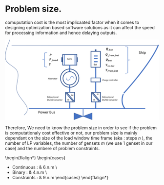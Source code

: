 Problem size.
=================

comuputation cost is the most implicaated factor when it comes to designing optimization based software solutions as it can affect the speed for processing information and hence delaying outputs. 

![Screenshot](img/hyh_illustration_lpvariables.png)

Therefore, We need to know the problem size in order to see if the problem is computationaly cost effective or not, our problem size is mainly dependant on the size of the load window time frame (aka : steps ${n}$ ), the number of LP variables, the number of gensets ${m}$ (we use 1 genset in our case) and the numbere of problem constraints. 



\begin{flalign*}
\begin{cases}
- Continuous : &  6.n.m \\    
- Binary : &  4.n.m \\  
- Constraints : &  9.n.m 
\end{cases}
\end{flalign*}    
